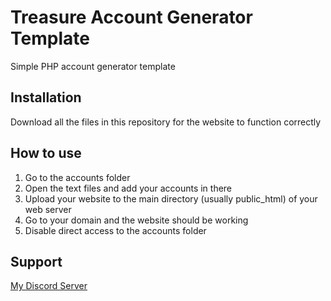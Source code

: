 # Treasure Account Generator Template

Simple PHP account generator template

## Installation

Download all the files in this repository for the website to function correctly

## How to use

1. Go to the accounts folder
2. Open the text files and add your accounts in there
3. Upload your website to the main directory (usually public_html) of your web server
4. Go to your domain and the website should be working
5. Disable direct access to the accounts folder


## Support
[My Discord Server](https://discord.gg/mnMMKw6rAc)
